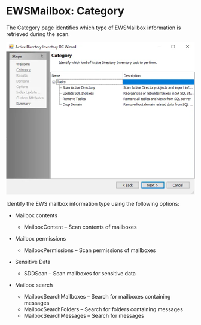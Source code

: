 # EWSMailbox: Category

The Category page identifies which type of EWSMailbox information is retrieved during the scan.

![EWS Mailbox Data Collector Wizard Category page](../../../../../../static/img/product_docs/accessanalyzer/enterpriseauditor/admin/datacollector/adinventory/category.webp)

Identify the EWS mailbox information type using the following options:

- Mailbox contents

  - MailboxContent – Scan contents of mailboxes
- Mailbox permissions

  - MailboxPermissions – Scan permissions of mailboxes
- Sensitive Data

  - SDDScan – Scan mailboxes for sensitive data
- Mailbox search

  - MailboxSearchMailboxes – Search for mailboxes containing messages
  - MailboxSearchFolders – Search for folders containing messages
  - MailboxSearchMessages – Search for messages
